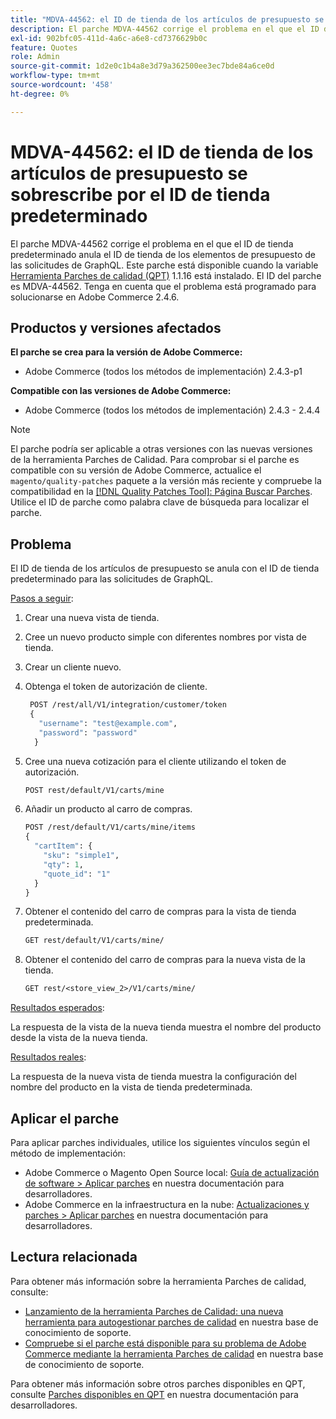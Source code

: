 ```yaml
---
title: "MDVA-44562: el ID de tienda de los artículos de presupuesto se sobrescribe por el ID de tienda predeterminado"
description: El parche MDVA-44562 corrige el problema en el que el ID de tienda predeterminado anula el ID de tienda de los elementos de presupuesto de las solicitudes de GraphQL. Este parche está disponible cuando está instalada la [Quality Patches Tool (QPT)](/help/announcements/adobe-commerce-announcements/magento-quality-patches-released-new-tool-to-self-serve-quality-patches.md) 1.1.16. El ID del parche es MDVA-44562. Tenga en cuenta que el problema está programado para solucionarse en Adobe Commerce 2.4.6.
exl-id: 902bfc05-411d-4a6c-a6e8-cd7376629b0c
feature: Quotes
role: Admin
source-git-commit: 1d2e0c1b4a8e3d79a362500ee3ec7bde84a6ce0d
workflow-type: tm+mt
source-wordcount: '458'
ht-degree: 0%

---
```


# MDVA-44562: el ID de tienda de los artículos de presupuesto se sobrescribe por el ID de tienda predeterminado

El parche MDVA-44562 corrige el problema en el que el ID de tienda predeterminado anula el ID de tienda de los elementos de presupuesto de las solicitudes de GraphQL. Este parche está disponible cuando la variable [Herramienta Parches de calidad (QPT)](/help/announcements/adobe-commerce-announcements/magento-quality-patches-released-new-tool-to-self-serve-quality-patches.md) 1.1.16 está instalado. El ID del parche es MDVA-44562. Tenga en cuenta que el problema está programado para solucionarse en Adobe Commerce 2.4.6.

## Productos y versiones afectados

**El parche se crea para la versión de Adobe Commerce:**

* Adobe Commerce (todos los métodos de implementación) 2.4.3-p1

**Compatible con las versiones de Adobe Commerce:**

* Adobe Commerce (todos los métodos de implementación) 2.4.3 - 2.4.4

>[!NOTE]
>
>El parche podría ser aplicable a otras versiones con las nuevas versiones de la herramienta Parches de Calidad. Para comprobar si el parche es compatible con su versión de Adobe Commerce, actualice el `magento/quality-patches` paquete a la versión más reciente y compruebe la compatibilidad en la [[!DNL Quality Patches Tool]: Página Buscar Parches](https://devdocs.magento.com/quality-patches/tool.html#patch-grid). Utilice el ID de parche como palabra clave de búsqueda para localizar el parche.

## Problema

El ID de tienda de los artículos de presupuesto se anula con el ID de tienda predeterminado para las solicitudes de GraphQL.

<u>Pasos a seguir</u>:

1. Crear una nueva vista de tienda.
1. Cree un nuevo producto simple con diferentes nombres por vista de tienda.
1. Crear un cliente nuevo.
1. Obtenga el token de autorización de cliente.

   ```GraphQL
    POST /rest/all/V1/integration/customer/token
    {
      "username": "test@example.com",
      "password": "password"
     }
   ```

1. Cree una nueva cotización para el cliente utilizando el token de autorización.

   ```GraphQL
   POST rest/default/V1/carts/mine
   ```

1. Añadir un producto al carro de compras.

   ```GraphQL
   POST /rest/default/V1/carts/mine/items
   {
     "cartItem": {
       "sku": "simple1",
       "qty": 1,
       "quote_id": "1"
     }
   }
   ```

1. Obtener el contenido del carro de compras para la vista de tienda predeterminada.

   ```GraphQL
   GET rest/default/V1/carts/mine/
   ```

1. Obtener el contenido del carro de compras para la nueva vista de la tienda.

   ```GraphQL
   GET rest/<store_view_2>/V1/carts/mine/
   ```

<u>Resultados esperados</u>:

La respuesta de la vista de la nueva tienda muestra el nombre del producto desde la vista de la nueva tienda.

<u>Resultados reales</u>:

La respuesta de la nueva vista de tienda muestra la configuración del nombre del producto en la vista de tienda predeterminada.

## Aplicar el parche

Para aplicar parches individuales, utilice los siguientes vínculos según el método de implementación:

* Adobe Commerce o Magento Open Source local: [Guía de actualización de software > Aplicar parches](https://devdocs.magento.com/guides/v2.4/comp-mgr/patching/mqp.html) en nuestra documentación para desarrolladores.
* Adobe Commerce en la infraestructura en la nube: [Actualizaciones y parches > Aplicar parches](https://devdocs.magento.com/cloud/project/project-patch.html) en nuestra documentación para desarrolladores.

## Lectura relacionada

Para obtener más información sobre la herramienta Parches de calidad, consulte:

* [Lanzamiento de la herramienta Parches de Calidad: una nueva herramienta para autogestionar parches de calidad](/help/announcements/adobe-commerce-announcements/magento-quality-patches-released-new-tool-to-self-serve-quality-patches.md) en nuestra base de conocimiento de soporte.
* [Compruebe si el parche está disponible para su problema de Adobe Commerce mediante la herramienta Parches de calidad](/help/support-tools/patches-available-in-qpt-tool/check-patch-for-magento-issue-with-magento-quality-patches.md) en nuestra base de conocimiento de soporte.

Para obtener más información sobre otros parches disponibles en QPT, consulte [Parches disponibles en QPT](https://devdocs.magento.com/quality-patches/tool.html#patch-grid) en nuestra documentación para desarrolladores.
